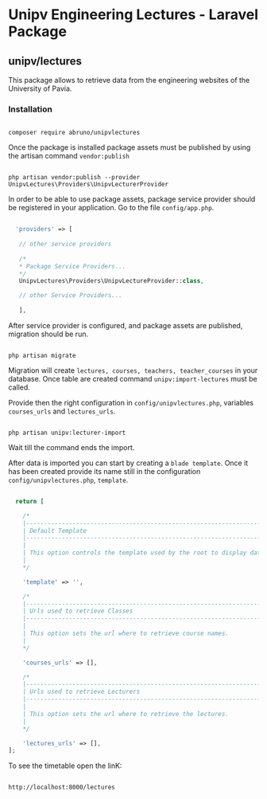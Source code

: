 # Unipv Engineering Lectures - Laravel Package
##  unipv/lectures

This package allows to retrieve data from the engineering websites of the University of Pavia.

### Installation

```console

composer require abruno/unipvlectures  

```

Once the package is installed package assets must be published by using the artisan command ``` vendor:publish ```

```console

php artisan vendor:publish --provider UnipvLectures\Providers\UnipvLecturerProvider

```

In order to be able to use package assets, package service provider should be registered in your application.
Go to the file ```config/app.php```.

```php

  'providers' => [
   
   // other service providers
   
   /*
   * Package Service Providers...
   */
   UnipvLectures\Providers\UnipvLectureProvider::class,

   // other Service Providers...
   
   ],

```

After service provider is configured, and package assets are published, migration should be run.

```console

php artisan migrate

```

Migration will create ```lectures, courses, teachers, teacher_courses``` in your database.
Once table are created command ```unipv:import-lectures``` must be called.

Provide then the right configuration in ```config/unipvlectures.php```, variables ```courses_urls``` and ```lectures_urls```.

```console

php artisan unipv:lecturer-import

```

Wait till the command ends the import.

After data is imported you can start by creating a ```blade template```. Once it has been created provide its name still in the configuration  ```config/unipvlectures.php```,  ```template```.


```php

  return [

    /*
    |--------------------------------------------------------------------------
    | Default Template
    |--------------------------------------------------------------------------
    |
    | This option controls the template used by the root to display data.
    |
    */

    'template' => '',

    /*
    |--------------------------------------------------------------------------
    | Urls used to retrieve Classes
    |--------------------------------------------------------------------------
    |
    | This option sets the url where to retrieve course names.
    |
    */

    'courses_urls' => [],

    /*
    |--------------------------------------------------------------------------
    | Urls used to retrieve Lecturers
    |--------------------------------------------------------------------------
    |
    | This option sets the url where to retrieve the lectures.
    |
    */

    'lectures_urls' => [],
];

```

To see the timetable open the linK:

```

http://localhost:8000/lectures

```
